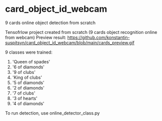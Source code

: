 # card_object_id_webcam
9 cards online object detection from scratch

Tensofrlow project created from scratch (9 cards object recognition online from webcam)
Preview result: https://github.com/konstantin-suspitsyn/card_object_id_webcam/blob/main/cards_preview.gif

9 classes were trained:
  1. 'Queen of spades'
  2. '6 of diamonds'
  3. '9 of clubs'
  4. 'King of clubs'
  5. '5 of diamonds'
  6. '2 of diamonds'
  7. '7 of clubs'
  8. '3 of hearts'
  9. '4 of diamonds'

To run detection, use online_detector_class.py
